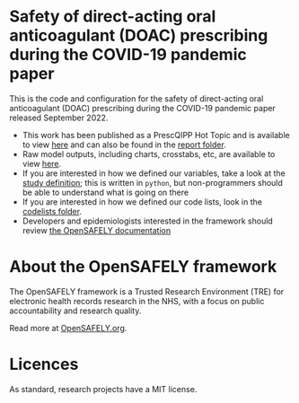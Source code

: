 # Safety of direct-acting oral anticoagulant (DOAC) prescribing during the COVID-19 pandemic paper

This is the code and configuration for the safety of direct-acting oral anticoagulant (DOAC) prescribing during the COVID-19
pandemic paper released September 2022.

* This work has been published as a PrescQIPP Hot Topic and is available to view [here](https://www.prescqipp.info/media/6293/hot-topic-safety-of-doac-prescribing-during-covid19-26.pdf) and can also be found in the [report folder](report/hot-topic-safety-of-doac-prescribing-during-covid19-26.pdf).
* Raw model outputs, including charts, crosstabs, etc, are available to view [here](https://jobs.opensafely.org/prescqipp/direct-oral-anticoagulant-doac-prescribing-during-covid-19/the_effects_of_covid-19_on_doac_prescribing/outputs/).
* If you are interested in how we defined our variables, take a look at the [study definition](analysis/study_definition.py); this is written in `python`, but non-programmers should be able to understand what is going on there
* If you are interested in how we defined our code lists, look in the [codelists folder](./codelists/).
* Developers and epidemiologists interested in the framework should review [the OpenSAFELY documentation](https://docs.opensafely.org)

# About the OpenSAFELY framework

The OpenSAFELY framework is a Trusted Research Environment (TRE) for electronic
health records research in the NHS, with a focus on public accountability and
research quality.

Read more at [OpenSAFELY.org](https://opensafely.org).

# Licences
As standard, research projects have a MIT license. 
